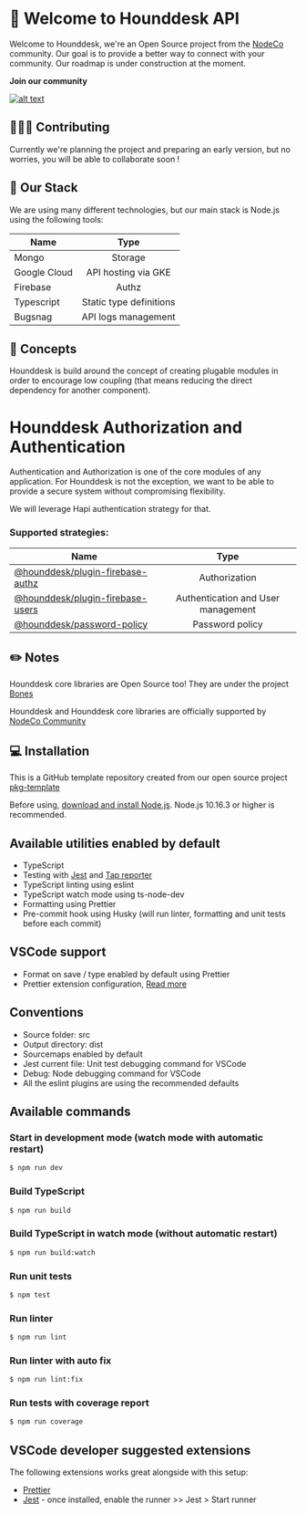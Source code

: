 # 👋 Welcome to Hounddesk API

Welcome to Hounddesk, we're an Open Source project from the [NodeCo](https://github.com/node-co) community.
Our goal is to provide a better way to connect with your community. Our roadmap is under construction at the moment.

**Join our community**

<a target="_blank" href="https://node-colombia.slack.com">![alt text](https://img.shields.io/badge/Slack-4A154B?style=for-the-badge&logo=slack&logoColor=white "Slack logo")</a>

## 🧑‍🤝‍🧑 Contributing

Currently we're planning the project and preparing an early version, but no worries, you will be able to collaborate soon !

## 🧰 Our Stack

We are using many different technologies, but our main stack is Node.js using the following tools:

| Name         |          Type           |
| ------------ | :---------------------: |
| Mongo        |         Storage         |
| Google Cloud |   API hosting via GKE   |
| Firebase     |          Authz          |
| Typescript   | Static type definitions |
| Bugsnag      |   API logs management   |

## 📘 Concepts

Hounddesk is build around the concept of creating plugable modules in order to encourage low coupling (that means reducing the direct dependency for another component).

# Hounddesk Authorization and Authentication

Authentication and Authorization is one of the core modules of any application.
For Hounddesk is not the exception, we want to be able to provide a secure system without compromising flexibility.

We will leverage Hapi authentication strategy for that.

### Supported strategies:

| Name                                                                                               |                Type                |
| -------------------------------------------------------------------------------------------------- | :--------------------------------: |
| [@hounddesk/plugin-firebase-authz](https://www.npmjs.com/package/@hounddesk/plugin-firebase-authz) |           Authorization            |
| [@hounddesk/plugin-firebase-users](https://www.npmjs.com/package/@hounddesk/plugin-firebase-users) | Authentication and User management |
| [@hounddesk/password-policy](https://www.npmjs.com/package/@hounddesk/password-policy)             |          Password policy           |

## ✏️ Notes

Hounddesk core libraries are Open Source too!
They are under the project [Bones](https://github.com/hounddesk/bones#readme)

Hounddesk and Hounddesk core libraries are officially supported by [NodeCo Community](https://github.com/node-co)

## 💻 Installation

This is a GitHub template repository created from our open source project [pkg-template](https://github.com/hounddesk/pkg-template)

Before using, [download and install Node.js](https://nodejs.org/en/download/).
Node.js 10.16.3 or higher is recommended.

## Available utilities enabled by default

- TypeScript
- Testing with [Jest](https://jestjs.io/) and [Tap reporter](https://www.npmjs.com/package/jest-tap-reporter)
- TypeScript linting using eslint
- TypeScript watch mode using ts-node-dev
- Formatting using Prettier
- Pre-commit hook using Husky (will run linter, formatting and unit tests before each commit)

## VSCode support

- Format on save / type enabled by default using Prettier
- Prettier extension configuration, [Read more](https://github.com/prettier/prettier-vscode)

## Conventions

- Source folder: src
- Output directory: dist
- Sourcemaps enabled by default
- Jest current file: Unit test debugging command for VSCode
- Debug: Node debugging command for VSCode
- All the eslint plugins are using the recommended defaults

## Available commands

### Start in development mode (watch mode with automatic restart)

```bash
$ npm run dev
```

### Build TypeScript

```bash
$ npm run build
```

### Build TypeScript in watch mode (without automatic restart)

```bash
$ npm run build:watch
```

### Run unit tests

```bash
$ npm test
```

### Run linter

```bash
$ npm run lint
```

### Run linter with auto fix

```bash
$ npm run lint:fix
```

### Run tests with coverage report

```bash
$ npm run coverage
```

## VSCode developer suggested extensions

The following extensions works great alongside with this setup:

- [Prettier](https://github.com/prettier/prettier-vscode)
- [Jest](https://github.com/jest-community/vscode-jest) - once installed, enable the runner >> Jest > Start runner
